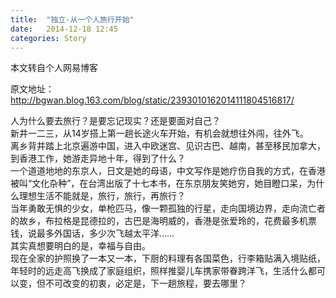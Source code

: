 ```yaml
---
title:  "独立-从一个人旅行开始"
date:   2014-12-18 12:45
categories: Story
---
```

本文转自个人网易博客

原文地址：http://bgwan.blog.163.com/blog/static/2393010162014111804516817/

人为什么要去旅行？是要忘记现实？还是要面对自己？<BR>新井一二三，从14岁搭上第一趟长途火车开始，有机会就想往外闯，往外飞。<BR>离乡背井踏上北京遍游中国，进入中欧迷宫、见识古巴、越南，甚至移民加拿大，到香港工作，她游走异地十年，得到了什么？<BR>一个道道地地的东京人，日文是她的母语，中文写作是她疗伤自我的方式，在香港被叫“文化杂种”，在台湾出版了十七本书，在东京朋友笑她穷，她目瞪口呆，为什么理想生活不能就是，旅行，旅行，再旅行？<BR>当年勇敢无惧的少女，单枪匹马，像一颗孤独的行星，走向国境边界，走向流亡者的故乡，布拉格是昆德拉的，古巴是海明威的，香港是张爱玲的，花费最多机票钱，说最多外国话，多少次飞越太平洋……<BR>其实真想要明白的是，幸福与自由。<BR>现在全家的护照换了一本又一本，下厨的料理有各国菜色，行李箱贴满入境贴纸，年轻时的远走高飞换成了家庭组织，照样推婴儿车携家带眷跨洋飞，生活什么都可以变，但不可改变的初衷，必定是，下一趟旅程，要去哪里？
